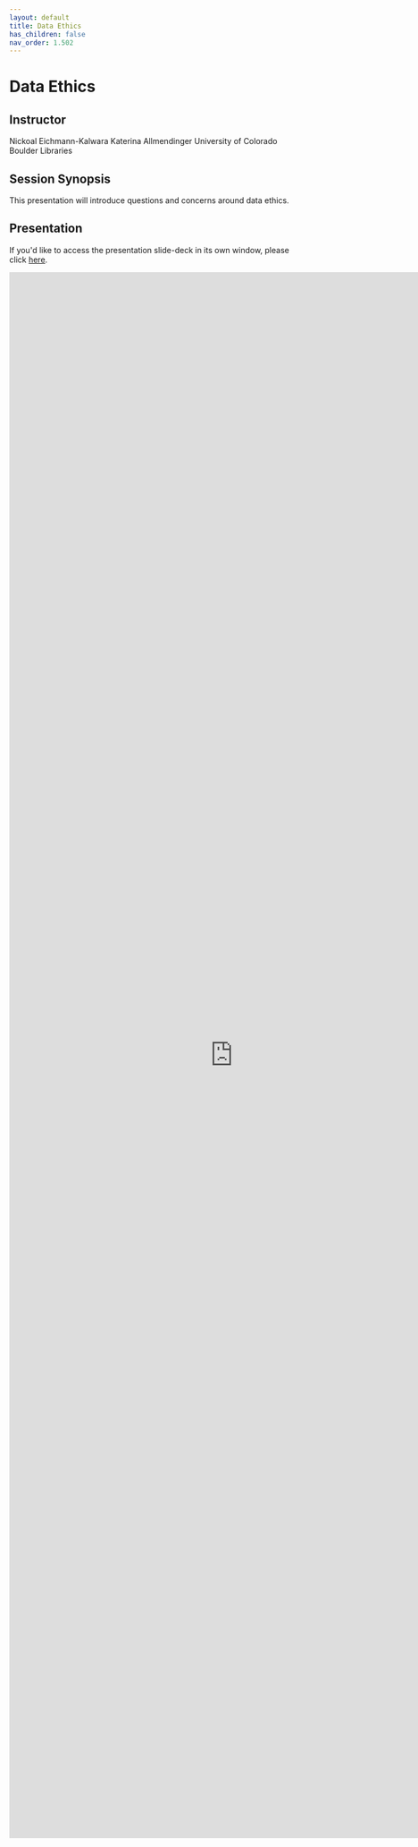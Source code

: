 ```yaml
---
layout: default
title: Data Ethics
has_children: false
nav_order: 1.502
---
```


# Data Ethics 

## Instructor

Nickoal Eichmann-Kalwara
Katerina Allmendinger
University of Colorado Boulder Libraries

## Session Synopsis

This presentation will introduce questions and concerns around data ethics. 

## Presentation

If you'd like to access the presentation slide-deck in its own window, please click [here](https://docs.google.com/presentation/d/12aTJPIeqKStUebtxAWsC2WhNgfvcsneetizKpjustn8/edit?usp=sharing).

<iframe src="https://docs.google.com/presentation/d/12aTJPIeqKStUebtxAWsC2WhNgfvcsneetizKpjustn8/edit?usp=sharing" style="width: 800px; height: 2800px;" frameBorder="0"></iframe>






